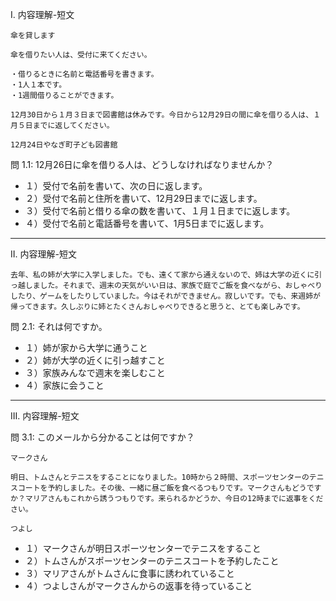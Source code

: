 I. 内容理解-短文

```
傘を貸します

傘を借りたい人は、受付に来てください。

・借りるときに名前と電話番号を書きます。
・1人１本です。
・1週間借りることができます。

12月30日から１月３日まで図書館は休みです。今日から12月29日の間に傘を借りる人は、１月５日までに返してください。

12月24日やなぎ町子ども図書館
```

問 1.1: 12月26日に傘を借りる人は、どうしなければなりませんか？

+ １）受付で名前を書いて、次の日に返します。
+ ２）受付で名前と住所を書いて、12月29日までに返します。
+ ３）受付で名前と借りる傘の数を書いて、１月１日までに返します。
+ ４）受付で名前と電話番号を書いて、1月5日までに返します。

---

II. 内容理解-短文

```
去年、私の姉が大学に入学しました。でも、遠くて家から通えないので、姉は大学の近くに引っ越しました。それまで、週末の天気がいい日は、家族で庭でご飯を食べながら、おしゃべりしたり、ゲームをしたりしていました。今はそれができません。寂しいです。でも、来週姉が帰ってきます。久しぶりに姉とたくさんおしゃべりできると思うと、とても楽しみです。
```

問 2.1: それは何ですか。

+ １）姉が家から大学に通うこと
+ ２）姉が大学の近くに引っ越すこと
+ ３）家族みんなで週末を楽しむこと
+ ４）家族に会うこと

---

III. 内容理解-短文

問 3.1: このメールから分かることは何ですか？

```
マークさん

明日、トムさんとテニスをすることになりました。10時から２時間、スポーツセンターのテニスコートを予約しました。その後、一緒に昼ご飯を食べるつもりです。マークさんもどうですか？マリアさんもこれから誘うつもりです。来られるかどうか、今日の12時までに返事をください。

つよし
```

+ １）マークさんが明日スポーツセンターでテニスをすること
+ ２）トムさんがスポーツセンターのテニスコートを予約したこと
+ ３）マリアさんがトムさんに食事に誘われていること
+ ４）つよしさんがマークさんからの返事を待っていること